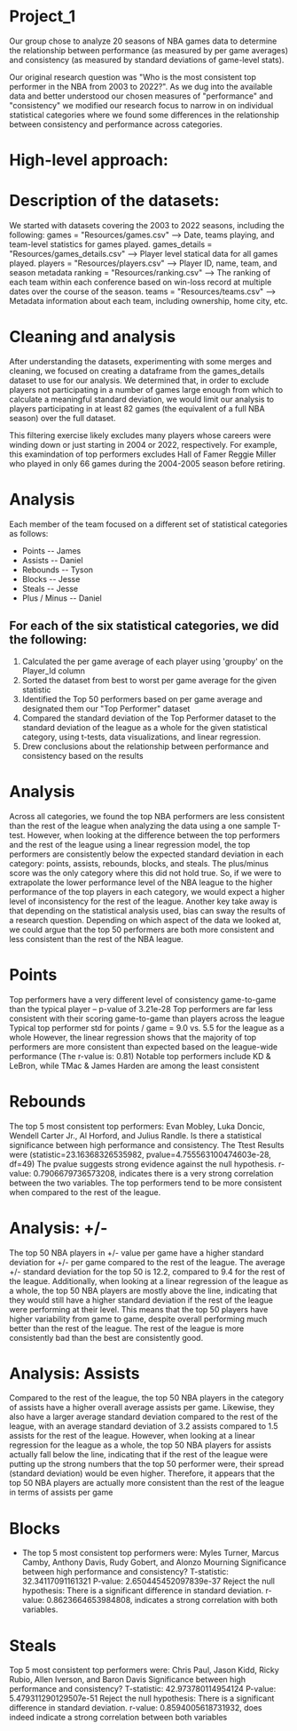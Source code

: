 # Project_1

Our group chose to analyze 20 seasons of NBA games data to determine the relationship between performance (as measured by per game averages) and consistency (as measured by standard deviations of game-level stats).

Our original research question was "Who is the most consistent top performer in the NBA from 2003 to 2022?". As we dug into the available data and better understood our chosen measures of "performance" and "consistency" we modified our research focus to narrow in on individual statistical categories where we found some differences in the relationship between consistency and performance across categories.

# High-level approach:

# Description of the datasets:
We started with datasets covering the 2003 to 2022 seasons, including the following:
games = "Resources/games.csv" --> Date, teams playing, and team-level statistics for games played.
games_details = "Resources/games_details.csv" --> Player level statical data for all games played.
players = "Resources/players.csv" --> Player ID, name, team, and season metadata
ranking = "Resources/ranking.csv" --> The ranking of each team within each conference based on win-loss record at multiple dates over the course of the season.
teams = "Resources/teams.csv" --> Metadata information about each team, including ownership, home city, etc.

# Cleaning and analysis
After understanding the datasets, experimenting with some merges and cleaning, we focused on creating a dataframe from the games_details dataset to use for our analysis. We determined that, in order to exclude players not participating in a number of games large enough from which to calculate a meaningful standard deviation, we would limit our analysis to players participating in at least 82 games (the equivalent of a full NBA season) over the full dataset. 

This filtering exercise likely excludes many players whose careers were winding down or just starting in 2004 or 2022, respectively. For example, this examindation of top performers excludes Hall of Famer Reggie Miller who played in only 66 games during the 2004-2005 season before retiring.

# Analysis
Each member of the team focused on a different set of statistical categories as follows: 
* Points -- James
* Assists -- Daniel
* Rebounds -- Tyson
* Blocks -- Jesse
* Steals -- Jesse
* Plus / Minus -- Daniel

For each of the six statistical categories, we did the following: 
- 
1. Calculated the per game average of each player using 'groupby' on the Player_Id column
2. Sorted the dataset from best to worst per game average for the given statistic
3. Identified the Top 50 performers based on per game average and designated them our "Top Performer" dataset
4. Compared the standard deviation of the Top Performer dataset to the standard deviation of the league as a whole for the given statistical category, using t-tests, data visualizations, and linear regression.
5. Drew conclusions about the relationship between performance and consistency based on the results
   
# Analysis
Across all categories, we found the top NBA performers are less consistent than the rest of the league when analyzing the data using a one sample T-test. However, when looking at the difference between the top performers and the rest of the league using a linear regression model, the top performers are consistently below the expected standard deviation in each category: points, assists, rebounds, blocks, and steals. The plus/minus score was the only category where this did not hold true. So, if we were to extrapolate the lower performance level of the NBA league to the higher performance of the top players in each category, we would expect a higher level of inconsistency for the rest of the league. 
Another key take away is that depending on the statistical analysis used, bias can sway the results of a research question. Depending on which aspect of the data we looked at, we could argue that the top 50 performers are both more consistent and less consistent than the rest of the NBA league. 

# Points 

Top performers have a very different level of consistency game-to-game than the typical player – p-value of 3.21e-28 Top performers are far less consistent with their scoring game-to-game than players across the league Typical top performer std for points / game = 9.0 vs. 5.5 for the league as a whole However, the linear regression shows that the majority of top performers are more consistent than expected based on the league-wide performance (The r-value is: 0.81) Notable top performers include KD & LeBron, while TMac & James Harden are among the least consistent

# Rebounds

The top 5 most consistent top performers: Evan Mobley, Luka Doncic, Wendell Carter Jr., Al Horford, and Julius Randle. Is there a statistical significance between high performance and consistency. The Ttest Results were (statistic=23.16368326535982, pvalue=4.755563100474603e-28, df=49)
The pvalue suggests strong evidence against the null hypothesis.
r-value: 0.7906679736573208, indicates there is a very strong correlation between the two variables. The top performers tend to be more consistent when compared to the rest of the league.

# Analysis: +/-
The top 50 NBA players in +/- value per game have a higher standard deviation for +/- per game compared to the rest of the league. The average +/- standard deviation for the top 50 is 12.2, compared to 9.4 for the rest of the league. Additionally, when looking at a linear regression of the league as a whole, the top 50 NBA players are mostly above the line, indicating that they would still have a higher standard deviation if the rest of the league were performing at their level.
This means that the top 50 players have higher variability from game to game, despite overall performing much better than the rest of the league. The rest of the league is more consistently bad than the best are consistently good.

# Analysis: Assists
Compared to the rest of the league, the top 50 NBA players in the category of assists have a higher overall average assists per game. Likewise, they also have a larger average standard deviation compared to the rest of the league, with an average standard deviation of 3.2 assists compared to 1.5 assists for the rest of the league.
However, when looking at a linear regression for the league as a whole, the top 50 NBA players for assists actually fall below the line, indicating that if the rest of the league were putting up the strong numbers that the top 50 performer were, their spread (standard deviation) would be even higher.
Therefore, it appears that the top 50 NBA players are actually more consistent than the rest of the league in terms of assists per game

# Blocks 
- The top 5 most consistent top performers were: Myles Turner, Marcus Camby, Anthony Davis, Rudy Gobert, and Alonzo Mourning
Significance between high performance and consistency?
T-statistic: 32.34117091161321
P-value: 2.650445452097839e-37
Reject the null hypothesis: There is a significant difference in standard deviation.
r-value: 0.8623664653984808, indicates a strong correlation with both variables.

# Steals 
Top 5 most consistent top performers were: Chris Paul, Jason Kidd, Ricky Rubio, Allen Iverson, and Baron Davis
Significance between high performance and consistency?
T-statistic: 42.973780114954124
P-value: 5.479311290129507e-51
Reject the null hypothesis: There is a significant difference in standard deviation.
r-value:  0.8594005618731932, does indeed indicate a strong correlation between both variables



